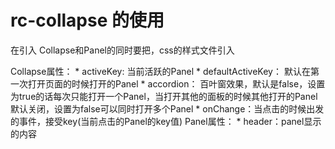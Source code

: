 # rc-collapse 的使用
在引入 Collapse和Panel的同时要把，css的样式文件引入 

Collapse属性：
		* activeKey: 当前活跃的Panel
		* defaultActiveKey： 默认在第一次打开页面的时候打开的Panel
		* accordion： 百叶窗效果，默认是false，设置为true的话每次只能打开一个Panel，当打开其他的面板的时候其他打开的Panel默认关闭，设置为false可以同时打开多个Panel
		* onChange：当点击的时候出发的事件，接受key(当前点击的Panel的key值)
Panel属性：
		* header：panel显示的内容  